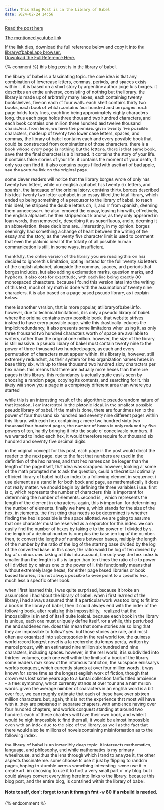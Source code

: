 ```yaml
---
title: This Blog Post is in the Library of Babel
date: 2024-02-24 14:56
---
```

[Read the post here](https://libraryofbabel.app/ref/@320e2f1eecebba445b8b4bf3de7aa02803400eaeaf5fcee97114a41c10d0f7eb.4.5.4.1)

[The mentioned youtube link](https://youtu.be/_0IVVw7g23o)

If the link dies, download the full reference below and copy it into the [libraryofbabel.app browser.](https://libraryofbabel.app/browse)  
[Download the Full Reference Here.](/assets/posts/library-of-babel/full_index.txt)

{% comment %}
this blog post is in the library of babel.

the library of babel is a fascinating topic. the core idea is that any combination of lowercase letters, commas, periods, and spaces exists within it. it is based on a short story by argentine author jorge luis borges. it describes an entire universe, consisting of nothing but the library. the library is made up of arbitrarily many hexes, each containing twenty bookshelves, five on each of four walls. each shelf contains thirty two books, each book of which contains four hundred and ten pages. each page holds forty lines, each line being approximately eighty characters long. thus each page holds three thousand two hundred characters, and each book contains one million three hundred and twelve thousand characters. from here, we have the premise. given twenty five possible characters, made up of twenty two lower case letters, spaces, and commas, the library of babel contains each and every possible book that could be constructed from combinations of those characters. there is a book whose every page is nothing but the letter a. there is that same book, save that the final character is a b instead. it contains the story of your life. it contains false stories of your life. it contains the moment of your death, if only you can find it. it also contains pages filled with ascii art of bad apple, see the youtube link on the original page.

some clever readers will notice that the library borges wrote of only has twenty two letters, while our english alphabet has twenty six letters, and spanish, the language of the original story, contains thirty. borges described his ideal twenty two letter alphabet in an essay titled ,the total library, which ended up being something of a precursor to the library of babel. to reach this ideal, he stripped the double letters ch, ll, and rr from spanish, deeming them unnecessary. he also removed the enyay, leaving him with, effectively, the english alphabet. he then stripped out k and w, as they only appeared in loan words, then removed q, describing it as superfluous, and x, deeming it an abbreviation. these decisions are... interesting, in my opinion. borges seemingly had something a change of heart between the writing of the essay and the story, as the twenty five character limit is used to comment that even the platonic ideal of the totality of all possible human communication is still, in some ways, insufficient.

thankfully, the online version of the library you are reading this on has decided to ignore this limitation, opting instead for the full twenty six letters of the english alphabet, alongside the commas, spaces, and periods that borges includes, but also adding exclamation marks, question marks, and hyphens. it also opts for exactitude, with each line being exactly 80 monospaced characters. because i found this version later into the writing of this text, much of my math is done with the assumption of twenty nine characters. it is also based on a page based pseudo library, as i explain below.

there is another version, that is more popular, at libraryofbabel.info. however, due to technical limitations, it is only a pseudo library of babel. where the original contains every possible book, that website strives instead to have every possible page. while this drastically reduces the implicit redundancy, it also presents some limitations when using it, as only three thousand two hundred characters worth of space are available to writers, rather than the original one million. however, the size of the library is still massive. a pseudo library of babel must contain twenty nine to the power of three thousand two hundred pages, as each and every permutation of characters must appear within. this library is, however, still extremely redundant, as their system for hex organization names hexes in base thirty six, with up to three thousand two hundred sixty characters per hex name. this means that there are actually more hexes than there are pages in this library. this redundancy is actually quite easily seen by choosing a random page, copying its contents, and searching for it. this likely will show you a page in a completely different area than where you started.  

while this is an interesting result of the algorithmic pseudo random nature of that iteration, i am interested in the platonic ideal. in the smallest possible pseudo library of babel. if the math is done, there are four times ten to the power of four thousand six hundred and seventy nine different pages within this library. with each hex containing a mere two hundred sixty two thousand four hundred pages, the number of hexes is only reduced by five powers of ten, hardly bringing it into the scale of conceivable numbers. if we wanted to index each hex, it would therefore require four thousand six hundred and seventy five decimal digits. 

in the original concept for this post, each page in the post would direct the reader to the next page. due to the fact that numbers are used in the definition of the hex names, and that hex names can be longer than the length of the page itself, that idea was scrapped. however, looking at some of the math prompted me to ask the question, could a theoretical optimally efficient library of babel hold an index to a following element in sequence. i use element as a stand in for both book and page, as mathematically it does not really matter. we should begin by defining the three variables i use. first is c, which represents the number of characters. this is important for determining the number of elements. second is l, which represents the length of the element in characters. again, this is important for determining the number of elements. finally we have s, which stands for the size of the hex, in elements. the first thing that needs to be determined is whether finding the hex is possible in the space allotted. we are going to assume that one character must be reserved as a separator for this index. we can easily find the number of hexes by taking c to the power of l divided by s. the length of a decimal number is one plus the base ten log of the number. then, to convert the lengths of numbers between bases, multiply the length of the number by the ratio of the log of the starting base divided by the log of the converted base. in this case, the ratio would be log of ten divided by log of c minus one. taking all this into account, the only way the hex index is smaller than the length is if s is larger than ten times the ratio of c to power of l divided by c minus one to the power of l. this functionally means that without extremely large hexes, for either page based libraries or book based libraries, it is not always possible to even point to a specific hex, much less a specific other book. 

when i first learned this, i was quite surprised, because it broke an assumption i had about the library of babel. when i first learned of the library, i had always assumed that if a particular work was too long to fit into a book in the library of babel, then it could always end with the index of the following book. after realizing this impossibility, i realized that the impossibility is in and of itself quite logical. because each book in the library is unique, each one must uniquely define itself. for a while, this perturbed me and saddened me. does this mean that some stories are so long that they are impossible to follow? yes. but those stories are rare, and most often are organized into subcategories in the real world too. the guiness world record longest novel is a la recherche du temps perdu, written by marcel proust, with an estimated nine million six hundred and nine characters, including spaces. however, in the real world, it is subdivided into thirteen volumes, each one well within the limits of a book of the library. some readers may know of the infamous fanfiction, the subspace emissarys worlds conquest, which currently stands at over four million words. it was known for some time as the longest english work of fiction, though that crown was lost some years ago to a kantai collection fanfic titled ambience - a fleet symphony, which currently stands at over four and a half million words. given the average number of characters in an english word is a bit over four, we can roughly estimate that each of these have over sixteen million characters. but, again, this is not the experience that most will have with it. they are published in separate chapters, with ambience having over four hundred chapters, and worlds conquest standing at around two hundred. each of these chapters will have their own book, and while it would be nigh impossible to find them all, it would be almost impossible even with an index due to the size of the library, as well as the fact that there would also be millions of novels containing misinformation as to the following index.

the library of babel is an incredibly deep topic. it intersects mathematics, language, and philosophy, and while mathematics is my primary wheelhouse, and thus the lens through which i tend to analyze it, the other aspects fascinate me. some choose to use it just by flipping to random pages, hoping to stumble across something interesting. some use it to create art. im choosing to use it to host a very small part of my blog. but i could always convert everything here into links to the library. because this blog post, and the entire blog, is contained within the library of babel.

#### Note to self, don't forget to run it through fmt -w 80 if a rebuild is needed.
{% endcomment %}
